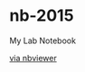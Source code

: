 # nb-2015

My Lab Notebook

[via nbviewer](http://nbviewer.ipython.org/github/sr320/nb-2015/tree/master/)
